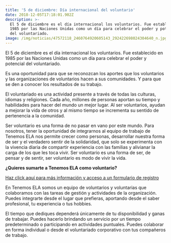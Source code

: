 ```yaml
---
title: '5 de diciembre: Día internacional del voluntario'
date: 2018-12-05T17:18:01.902Z
description: >-
  El 5 de diciembre es el día internacional los voluntarios. Fue establecido en
  1985 por las Naciones Unidas como un día para celebrar el poder y potencial
  del voluntariado. 
image: /img/noticias/47572118_2460764920605143_292422698024304640_n.jpg
---
```

El 5 de diciembre es el día internacional los voluntarios. Fue establecido en 1985 por las Naciones Unidas como un día para celebrar el poder y potencial del voluntariado.

Es una oportunidad para que se reconozcan los aportes que los voluntarios y las organizaciones de voluntarios hacen a sus comunidades. Y para que se den a conocer los resultados de su trabajo. 

El voluntariado es una actividad presente a través de todas las culturas, idiomas y religiones. Cada año, millones de personas aportan su tiempo y habilidades para hacer del mundo un mejor lugar. Al ser voluntarios, ayudan a mejorar la vida de otros y al mismo tiempo se incrementa su sentido de pertenencia a la comunidad. 

Ser voluntario es una forma de no pasar en vano por este mundo. Para nosotros, tener la oportunidad de integrarnos al equipo de trabajo de Tenemos ELA nos permite crecer como personas, desarrollar nuestra forma de ser y el verdadero sentir de la solidaridad, que solo se experimenta con la vivencia diaria de compartir experiencia con las familias y alivianar la carga de los que les toca vivir. Ser voluntario es una forma de ser, de pensar y de sentir, ser voluntario es modo de vivir la vida.





**¿Quieres sumarte a Tenemos ELA como voluntario?**

[Haz click aquí para  más información y acceso a un formulario de registro](https://tenemosela.org.uy/contact#voluntarios) 

En Tenemos ELA somos un equipo de voluntarios y voluntarias que colaboramos con las tareas de gestión y actividades de la organización. Puedes integrarte desde el lugar que prefieras, aportando desde el saber profesional, tu experiencia o tus hobbies.

El tiempo que dediques dependerá únicamente de tu disponibilidad y ganas de trabajar. Puedes hacerlo brindando un servicio por un tiempo predeterminado o participando en actividades puntuales. Puedes colaborar en forma individual o desde el voluntariado corporativo con tus compañeros de trabajo.
